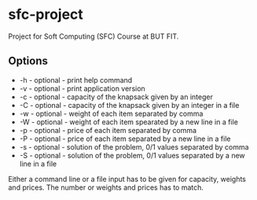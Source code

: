 # sfc-project
Project for Soft Computing (SFC) Course at BUT FIT.

## Options
* -h - optional - print help command
* -v - optional - print application version
* -c - optional - capacity of the knapsack given by an integer
* -C - optional - capacity of the knapsack given by an integer in a file
* -w - optional - weight of each item separated by comma
* -W - optional - weight of each item spearated by a new line in a file
* -p - optional - price of each item separated by comma
* -P - optional - price of each item separated by a new line in a file
* -s - optional - solution of the problem, 0/1 values separated by comma
* -S - optional - solution of the problem, 0/1 values separated by a new line in a file

Either a command line or a file input has to be given for capacity, weights and prices. The number or weights and prices has to match.
